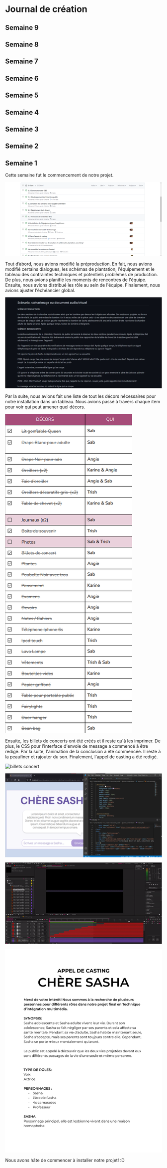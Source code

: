 # Journal de création

## Semaine 9

## Semaine 8

## Semaine 7

## Semaine 6

## Semaine 5

## Semaine 4

## Semaine 3

## Semaine 2

## Semaine 1

Cette semaine fut le commencement de notre projet.

![issues sur github](medias/jw-semaine1_issues.png)


Tout d’abord, nous avions modifié la préproduction. En fait, nous avions modifié certains dialogues, les schémas de plantation, l'équipement et le tableau des contraintes techniques et potentiels problèmes de production. De plus, nous avions planifié les moments de rencontres de l'équipe. Ensuite, nous avions distribué les rôle au sein de l'équipe. Finalement, nous avions ajuster l'échéancier global.

![scénario sur github](medias/jw_scenario.JPG)


Par la suite, nous avions fait une liste de tout les décors nécessaires pour notre installation dans un tableau. Nous avions passé à travers chaque item pour voir qui peut amener quel décors. 

![inventaire sur google docs](medias/jw_inventaire.png)


Ensuite, les billets de concerts ont été créés et il reste qu'à les imprimer. De plus, le CSS pour l'interface d'envoie de message a commencé à être redigé. Par la suite, l'animation de la conclusion a été commencée. Il reste à la peaufiner et rajouter du son. Finalement, l'appel de casting a été redigé.

![billets concert](medias/s_billet.png)

![interface d'envoie de message](medias/k-semaine1_interface_envoie.png)

![animation conclusion](medias/a-animation_conclusion.gif)

![appel casting](medias/a-t-appel_casting.png)

Nous avons hâte de commencer à installer notre projet! :D




